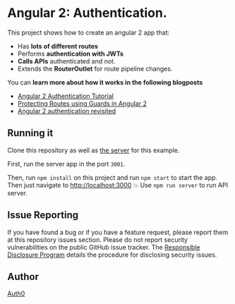 # Angular 2: Authentication.

This project shows how to create an angular 2 app that:

- Has **lots of different routes**
- Performs **authentication with JWTs**
- **Calls APIs** authenticated and not.
- Extends the **RouterOutlet** for route pipeline changes.

You can **learn more about how it works in the following blogposts**

- [Angular 2 Authentication Tutorial](https://auth0.com/blog/angular-2-authentication/)
- [Protecting Routes using Guards in Angular 2](http://blog.thoughtram.io/angular/2016/07/18/guards-in-angular-2.html)
- [Angular 2 authentication revisited](https://medium.com/@blacksonic86/angular-2-authentication-revisited-611bf7373bf9)

## Running it

Clone this repository as well as [the server](https://github.com/auth0/nodejs-jwt-authentication-sample) for this example.

First, run the server app in the port `3001`.

Then, run `npm install` on this project and run `npm start` to start the app. Then just navigate to [http://localhost:3000](http://localhost:3000) :boom:
Use `npm run server` to run API server.

## Issue Reporting

If you have found a bug or if you have a feature request, please report them at this repository issues section. Please do not report security vulnerabilities on the public GitHub issue tracker. The [Responsible Disclosure Program](https://auth0.com/whitehat) details the procedure for disclosing security issues.

## Author

[Auth0](auth0.com)
